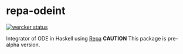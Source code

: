 # repa-odeint
[![wercker status](https://app.wercker.com/status/7d88b1053fb79a06cf2a0961b369537b/s/master "wercker status")](https://app.wercker.com/project/byKey/7d88b1053fb79a06cf2a0961b369537b)

Integrator of ODE in Haskell using [Repa](https://hackage.haskell.org/package/repa)
**CAUTION** This package is pre-alpha version.
